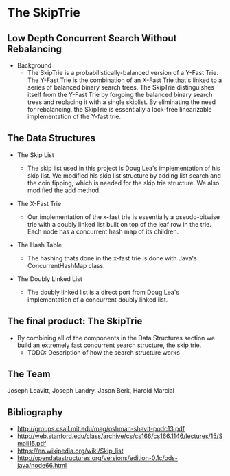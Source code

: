 # The SkipTrie
## Low Depth Concurrent Search Without Rebalancing

* Background
    * The SkipTrie is a probabilistically-balanced version of a Y-Fast Trie. The Y-Fast Trie is the combination of an X-Fast Trie that's linked to a series of balanced
      binary search trees. The SkipTrie distinguishes itself from the Y-Fast Trie by forgoing the balanced binary search trees and replacing it with a single skiplist.
      By eliminating the need for rebalancing, the SkipTrie is essentially a lock-free linearizable implementation of the Y-fast trie.

## The Data Structures

* The Skip List
    * The skip list used in this project is Doug Lea's implementation of his skip list. We modified his skip list structure by adding list search
      and the coin fipping, which is needed for the skip trie structure. We also modified the add method.

* The X-Fast Trie
    * Our implementation of the x-fast trie is essentially a pseudo-bitwise trie with a doubly linked list built on top of the
    leaf row in the trie. Each node has a concurrent hash map of its children.

* The Hash Table
    * The hashing thats done in the x-fast trie is done with Java's ConcurrentHashMap class.

* The Doubly Linked List
    * The doubly linked list is a direct port from Doug Lea's implementation of a concurrent doubly linked list.

## The final product: The SkipTrie

* By combining all of the components in the Data Structures section we build an extremely fast concurrent search structure, the skip trie.
    * TODO: Description of how the search structure works

## The Team
Joseph Leavitt, Joseph Landry, Jason Berk, Harold Marcial

## Bibliography
* http://groups.csail.mit.edu/mag/oshman-shavit-podc13.pdf
* http://web.stanford.edu/class/archive/cs/cs166/cs166.1146/lectures/15/Small15.pdf
* https://en.wikipedia.org/wiki/Skip_list
* http://opendatastructures.org/versions/edition-0.1c/ods-java/node66.html
